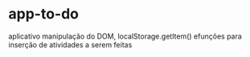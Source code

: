 # app-to-do
aplicativo manipulação do DOM, localStorage.getItem() efunções para inserção de atividades a serem feitas 
